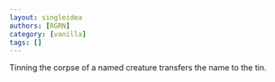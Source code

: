 ```yaml
---
layout: singleidea
authors: [RGRN]
category: [vanilla]
tags: []
---
```

Tinning the corpse of a named creature transfers the name to the tin.

